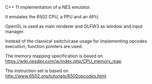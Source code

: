 C++ 11 implementation of a NES emulator.

It emulates the 6502 CPU, a PPU and an APU.

OpenGL is used as main renderer and GLFW3 as window and input manager.

Instead of the classical switch/case usage for implementing opcodes execution, function pointers are used.

The memory mapping specification is based on https://wiki.nesdev.com/w/index.php/CPU_memory_map

The instruction set is based on http://www.6502.org/tutorials/6502opcodes.html
